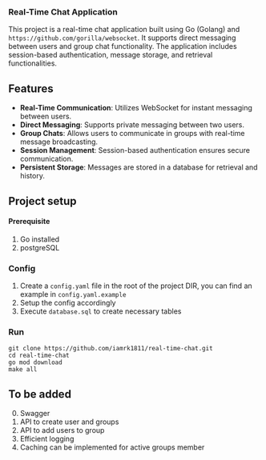 ### Real-Time Chat Application
This project is a real-time chat application built using Go (Golang) and `https://github.com/gorilla/websocket`. It supports direct messaging between users and group chat functionality. The application includes session-based authentication, message storage, and retrieval functionalities.

## Features
* **Real-Time Communication**: Utilizes WebSocket for instant messaging between users.
* **Direct Messaging**: Supports private messaging between two users.
* **Group Chats**: Allows users to communicate in groups with real-time message broadcasting.
* **Session Management**: Session-based authentication ensures secure communication.
* **Persistent Storage**: Messages are stored in a database for retrieval and history.

## Project setup
#### Prerequisite
1. Go installed
2. postgreSQL

### Config
1. Create a `config.yaml` file in the root of the project DIR, you can find an example in `config.yaml.example`
2. Setup the config accordingly
3. Execute `database.sql` to create necessary tables

### Run
```
git clone https://github.com/iamrk1811/real-time-chat.git
cd real-time-chat
go mod download
make all
```

## To be added
0. Swagger
1. API to create user and groups
2. API to add users to group
3. Efficient logging
4. Caching can be implemented for active groups member
